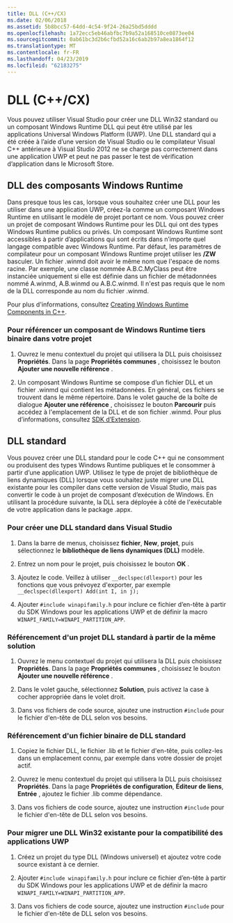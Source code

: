 ```yaml
---
title: DLL (C++/CX)
ms.date: 02/06/2018
ms.assetid: 5b8bcc57-64dd-4c54-9f24-26a25bd5dddd
ms.openlocfilehash: 1a72ecc5eb46abfbc7b9a52a168510ce0873ee04
ms.sourcegitcommit: 0ab61bc3d2b6cfbd52a16c6ab2b97a8ea1864f12
ms.translationtype: MT
ms.contentlocale: fr-FR
ms.lasthandoff: 04/23/2019
ms.locfileid: "62183275"
---
```

# <a name="dlls-ccx"></a>DLL (C++/CX)

Vous pouvez utiliser Visual Studio pour créer une DLL Win32 standard ou un composant Windows Runtime DLL qui peut être utilisé par les applications Universal Windows Platform (UWP). Une DLL standard qui a été créée à l’aide d’une version de Visual Studio ou le compilateur Visual C++ antérieure à Visual Studio 2012 ne se charge pas correctement dans une application UWP et peut ne pas passer le test de vérification d’application dans le Microsoft Store.

## <a name="windows-runtime-component-dlls"></a>DLL des composants Windows Runtime

Dans presque tous les cas, lorsque vous souhaitez créer une DLL pour les utiliser dans une application UWP, créez-la comme un composant Windows Runtime en utilisant le modèle de projet portant ce nom. Vous pouvez créer un projet de composant Windows Runtime pour les DLL qui ont des types Windows Runtime publics ou privés. Un composant Windows Runtime sont accessibles à partir d’applications qui sont écrits dans n’importe quel langage compatible avec Windows Runtime. Par défaut, les paramètres de compilateur pour un composant Windows Runtime projet utiliser les **/ZW** basculer. Un fichier .winmd doit avoir le même nom que l'espace de noms racine. Par exemple, une classe nommée A.B.C.MyClass peut être instanciée uniquement si elle est définie dans un fichier de métadonnées nommé A.winmd, A.B.winmd ou A.B.C.winmd. Il n'est pas requis que le nom de la DLL corresponde au nom du fichier .winmd.

Pour plus d'informations, consultez [Creating Windows Runtime Components in C++](/windows/uwp/winrt-components/creating-windows-runtime-components-in-cpp).

### <a name="to-reference-a-third-party-windows-runtime-component-binary-in-your-project"></a>Pour référencer un composant de Windows Runtime tiers binaire dans votre projet

1. Ouvrez le menu contextuel du projet qui utilisera la DLL puis choisissez **Propriétés**. Dans la page **Propriétés communes** , choisissez le bouton **Ajouter une nouvelle référence** .

1. Un composant Windows Runtime se compose d’un fichier DLL et un fichier .winmd qui contient les métadonnées. En général, ces fichiers se trouvent dans le même répertoire. Dans le volet gauche de la boîte de dialogue **Ajouter une référence** , choisissez le bouton **Parcourir** puis accédez à l'emplacement de la DLL et de son fichier .winmd. Pour plus d’informations, consultez [SDK d’Extension](/visualstudio/extensibility/creating-a-software-development-kit#ExtensionSDKs).

## <a name="standard-dlls"></a>DLL standard

Vous pouvez créer une DLL standard pour le code C++ qui ne consomment ou produisent des types Windows Runtime publiques et le consommer à partir d’une application UWP. Utilisez le type de projet de bibliothèque de liens dynamiques (DLL) lorsque vous souhaitez juste migrer une DLL existante pour les compiler dans cette version de Visual Studio, mais pas convertir le code à un projet de composant d’exécution de Windows. En utilisant la procédure suivante, la DLL sera déployée à côté de l'exécutable de votre application dans le package .appx.

### <a name="to-create-a-standard-dll-in-visual-studio"></a>Pour créer une DLL standard dans Visual Studio

1. Dans la barre de menus, choisissez **fichier**, **New**, **projet**, puis sélectionnez le **bibliothèque de liens dynamiques (DLL)** modèle.

1. Entrez un nom pour le projet, puis choisissez le bouton **OK** .

1. Ajoutez le code. Veillez à utiliser `__declspec(dllexport)` pour les fonctions que vous prévoyez d'exporter, par exemple `__declspec(dllexport) Add(int I, in j);`

1. Ajouter `#include winapifamily.h` pour inclure ce fichier d’en-tête à partir du SDK Windows pour les applications UWP et de définir la macro `WINAPI_FAMILY=WINAPI_PARTITION_APP`.

### <a name="to-reference-a-standard-dll-project-from-the-same-solution"></a>Référencement d'un projet DLL standard à partir de la même solution

1. Ouvrez le menu contextuel du projet qui utilisera la DLL puis choisissez **Propriétés**. Dans la page **Propriétés communes** , choisissez le bouton **Ajouter une nouvelle référence** .

1. Dans le volet gauche, sélectionnez **Solution**, puis activez la case à cocher appropriée dans le volet droit.

1. Dans vos fichiers de code source, ajoutez une instruction `#include` pour le fichier d'en-tête de DLL selon vos besoins.

### <a name="to-reference-a-standard-dll-binary"></a>Référencement d'un fichier binaire de DLL standard

1. Copiez le fichier DLL, le fichier .lib et le fichier d'en-tête, puis collez-les dans un emplacement connu, par exemple dans votre dossier de projet actif.

1. Ouvrez le menu contextuel du projet qui utilisera la DLL puis choisissez **Propriétés**. Dans la page **Propriétés de configuration**, **Éditeur de liens**, **Entrée** , ajoutez le fichier .lib comme dépendance.

1. Dans vos fichiers de code source, ajoutez une instruction `#include` pour le fichier d'en-tête de DLL selon vos besoins.

### <a name="to-migrate-an-existing-win32-dll-for-uwp-app-compatibility"></a>Pour migrer une DLL Win32 existante pour la compatibilité des applications UWP

1. Créez un projet du type DLL (Windows universel) et ajoutez votre code source existant à ce dernier.

1. Ajouter `#include winapifamily.h` pour inclure ce fichier d’en-tête à partir du SDK Windows pour les applications UWP et de définir la macro `WINAPI_FAMILY=WINAPI_PARTITION_APP`.

1. Dans vos fichiers de code source, ajoutez une instruction `#include` pour le fichier d'en-tête de DLL selon vos besoins.
